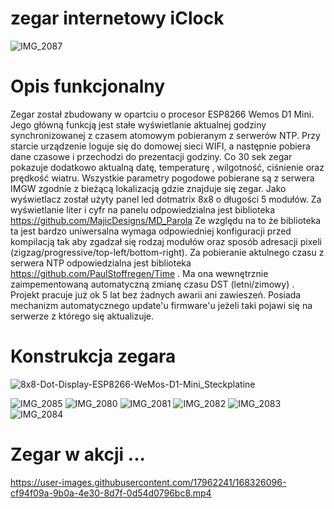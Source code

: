# zegar internetowy iClock
![IMG_2087](https://user-images.githubusercontent.com/17962241/168326243-8f71a963-484c-4b51-847f-2ad88b9cb562.JPG)

# Opis funkcjonalny
  Zegar został zbudowany w opartciu o procesor ESP8266 Wemos D1 Mini. Jego główną funkcją jest stałe wyświetlanie aktualnej godziny synchronizowanej z czasem atomowym pobieranym z serwerów NTP. Przy starcie urządzenie loguje się do domowej sieci WIFI, a następnie pobiera dane czasowe i przechodzi do prezentacji godziny. Co 30 sek zegar pokazuje dodatkowo aktualną datę, temperaturę , wilgotność, ciśnienie oraz prędkość wiatru.   Wszystkie parametry pogodowe pobierane są z serwera IMGW zgodnie z bieżącą lokalizacją gdzie znajduje się zegar. 
  Jako wyświetlacz został użyty panel led dotmatrix 8x8 o długości 5 modułów. Za wyświetlanie liter i cyfr na panelu odpowiedzialna jest biblioteka https://github.com/MajicDesigns/MD_Parola Ze względu na to że biblioteka ta jest bardzo uniwersalna wymaga odpowiedniej konfiguracji przed kompilacją tak aby zgadzał się rodzaj modułów oraz sposób adresacji pixeli (zigzag/progressive/top-left/bottom-right). 
  Za pobieranie aktulnego czasu z serwera NTP odpowiedzialna jest biblioteka https://github.com/PaulStoffregen/Time . Ma ona wewnętrznie zaimpementowaną automatyczną zmianę czasu DST (letni/zimowy) . Projekt pracuje już ok 5 lat bez żadnych awarii ani zawieszeń. Posiada mechanizm automatycznego update'u firmware'u jeżeli taki pojawi się na serwerze z którego się aktualizuje. 

# Konstrukcja zegara

![8x8-Dot-Display-ESP8266-WeMos-D1-Mini_Steckplatine](https://user-images.githubusercontent.com/17962241/168330084-34ce4f1d-fa7a-4fb9-b42b-58e7311253f7.png)

![IMG_2085](https://user-images.githubusercontent.com/17962241/168324303-0017baa9-4e82-473a-8cd3-f4a06a7fd927.JPG)
![IMG_2080](https://user-images.githubusercontent.com/17962241/168326194-e6cf5c81-57d6-4cc1-b927-68b1b8b2db94.JPG)
![IMG_2081](https://user-images.githubusercontent.com/17962241/168326203-6167b2df-d18c-40bc-b405-d1600cb18190.JPG)
![IMG_2082](https://user-images.githubusercontent.com/17962241/168326214-33da57d9-376d-4871-9dd1-351dd8dc6a01.JPG)
![IMG_2083](https://user-images.githubusercontent.com/17962241/168326223-c87859bf-5f76-420e-b07b-52c0647b14af.JPG)
![IMG_2084](https://user-images.githubusercontent.com/17962241/168326228-a9d27a8d-17f9-46a1-9ace-3bd9b675f3c1.JPG)

# Zegar w akcji ...

https://user-images.githubusercontent.com/17962241/168326096-cf94f09a-9b0a-4e30-8d7f-0d54d0796bc8.mp4
